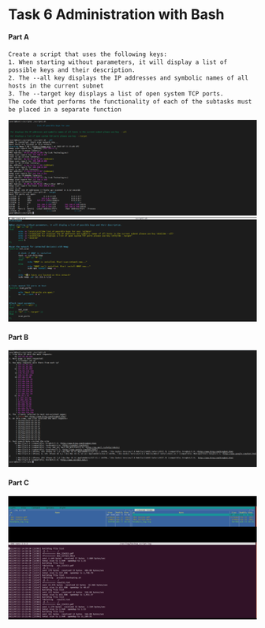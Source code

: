 # Task 6 Administration with Bash
#### Part A
```
Create a script that uses the following keys:
1. When starting without parameters, it will display a list of possible keys and their description. 
2. The --all key displays the IP addresses and symbolic names of all hosts in the current subnet 
3. The --target key displays a list of open system TCP ports.
The code that performs the functionality of each of the subtasks must be placed in a separate function
```
![screen1](https://github.com/NikPryvalov/DevOps_online_Kharkiv_2022Q1Q2/blob/main/m6/screen/screen1.png)
![screen1.1](https://github.com/NikPryvalov/DevOps_online_Kharkiv_2022Q1Q2/blob/main/m6/screen/screen1.1.png)
#### Part B
![screen2](https://github.com/NikPryvalov/DevOps_online_Kharkiv_2022Q1Q2/blob/main/m6/screen/screen2.png)
#### Part C
![screen3](https://github.com/NikPryvalov/DevOps_online_Kharkiv_2022Q1Q2/blob/main/m6/screen/screen3.png)

